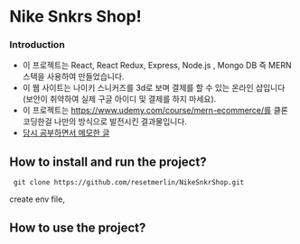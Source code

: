 # Nike Snkrs Shop!


### Introduction
- 이 프로젝트는 React, React Redux, Express, Node.js , Mongo DB 즉 MERN 스택을 사용하여 만들었습니다.
- 이 웹 사이트는 나이키 스니커즈를 3d로 보며 결제를 할 수 있는 온라인 샵입니다(보안이 취약하여 실제 구글 아이디 및 결제를 하지 마세요).
- 이 프로젝트는 https://www.udemy.com/course/mern-ecommerce/를 클론 코딩한걸 나만의 방식으로 발전시킨 결과물입니다.
- [당시 공부하면서 메모한 글](https://docs.google.com/document/d/1rZa-SA2ecmGbWXiZf4TfwvGbeesP03Klyp6bi7PkX1I/edit?usp=sharing)


## How to install and run the project?

```
 git clone https://github.com/resetmerlin/NikeSnkrShop.git
```

create env file, 


## How to use the project?






